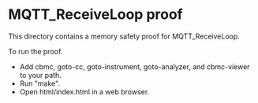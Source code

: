 # MQTT_ReceiveLoop proof

This directory contains a memory safety proof for MQTT_ReceiveLoop.

To run the proof.

- Add cbmc, goto-cc, goto-instrument, goto-analyzer, and cbmc-viewer to your
  path.
- Run "make".
- Open html/index.html in a web browser.
